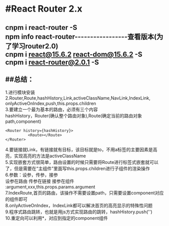 #React Router 2.x
=
cnpm i react-router -S</br>
npm info react-router-----------------查看版本(为了学习router2.0)</br>
cnpm i react@15.6.2 react-dom@15.6.2 -S</br>
cnpm i react-router@2.0.1 -S</br>
</br>
##总结：
-
1.进行模块安装 </br>
2.Router,Route,hashHistory,Link,activeClassName,NavLink,IndexLink,</br>
onlyActiveOnIndex,push,this.props.children</br>
3.要建立一个最为基本的路由，必须有三个内容</br>
hashHistory，Router(确认整个路由对象),Route(确定当前的路由对象 path,component)</br>
```
<Router history={hashHistory}>
          <Route></Route>
</Router>
```
4.要链接就Link，有链接就有目标，该目标就是to，不用a标签的主要因素是高亮，实现高亮的方法是activeClassName</br>
5.实现嵌套方式很简单，路由设置的时候只需要将Route进行标签式嵌套就可以了，但是需要在“主组件”里面写this.props.children进行子组件的渲染操作</br>
6.参数：设参，传参，接参</br>
设参在路由 传参在链接 接参在组件</br>
:argument,xxx,this.props.params.argument</br>
7.IndexRoute,首页的路由，该操作不需要设置path，只需要设置component对应的组件即可</br>
8.onlyActiveOnIndex，IndexLink都可以解决首页的高亮显示的特殊性问题</br>
9.程序式路由跳转，也就是用js方式实现路由的跳转，hashHistory.push('')</br>
10.重定向可以利用*，对应到指定的component组件</br>
